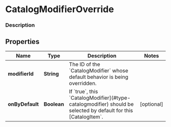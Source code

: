 
# CatalogModifierOverride

### Description



## Properties
Name | Type | Description | Notes
------------ | ------------- | ------------- | -------------
**modifierId** | **String** | The ID of the &#x60;CatalogModifier&#x60; whose default behavior is being overridden. | 
**onByDefault** | **Boolean** | If &#x60;true&#x60;, this &#x60;CatalogModifier](#type-catalogmodifier) should be selected by default for this [CatalogItem&#x60;. |  [optional]



